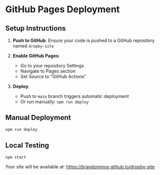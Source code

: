 # GitHub Pages Deployment

## Setup Instructions

1. **Push to GitHub**: Ensure your code is pushed to a GitHub repository named `dropby-site`

2. **Enable GitHub Pages**:
   - Go to your repository Settings
   - Navigate to Pages section
   - Set Source to "GitHub Actions"

3. **Deploy**:
   - Push to `main` branch triggers automatic deployment
   - Or run manually: `npm run deploy`

## Manual Deployment
```bash
npm run deploy
```

## Local Testing
```bash
npm start
```

Your site will be available at: https://brandominos.github.io/dropby-site 